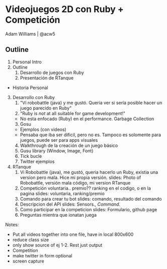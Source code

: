 # Videojuegos 2D con Ruby + Competición
Adam Williams | @acw5

## Outline
1. Personal Intro
2. Outline
    1. Desarrollo de juegos con Ruby 
    2. Presentación de RTanque
* Historia Personal
3. Desarrollo con Ruby
    1. "Ví robobattle (java) y me gustó. Quería ver si sería posible hacer un juego parecido en Ruby"
    2. "Ruby is *not* at all suitable for game development!"
      * No esta enfocado (Ruby) en el performance. Garbage Collection
    3. Gosu
      * Ejemplos (con videos)
      * Pensaba que iba ser dificil, pero no es. Tampoco es solomente para juegos, puede ser para apps visuales
    4.    Walkthrough de la creación de un juego básico
      1. Gusu library (Window, Image, Font)
      2. Tick bucle
      3. Twitter ejemplos
4. RTanque
    1. Vi Robobattle (java), me gustó, queria hacerlo un Ruby, existia una version pero mala. Hice mi propia versión. 
       slides: Photo of Robobattle, versión mala código, mi version RTanque
    2. Competición voluntaria.. premio?? ranking en el codigo, o en la pagina
       slides: voluntaria, ranking/premio
    3. Comando para crear tu bot
       slides: comando, resultado del comando
    4. Descripcion del API
       slides: Sensors.*, Command.* 
    5. Como participar en la competicion
       slides: Formulario, github page
    6. Preguntas mientra que ionatan juega


Notes: 
 * Put all videos together into one file, have in local
 800x600
 * reduce class size
 * only show source of ej 1-2. Rest just output
 * Competition 
 * make twitter in form optional
 * screen capture
